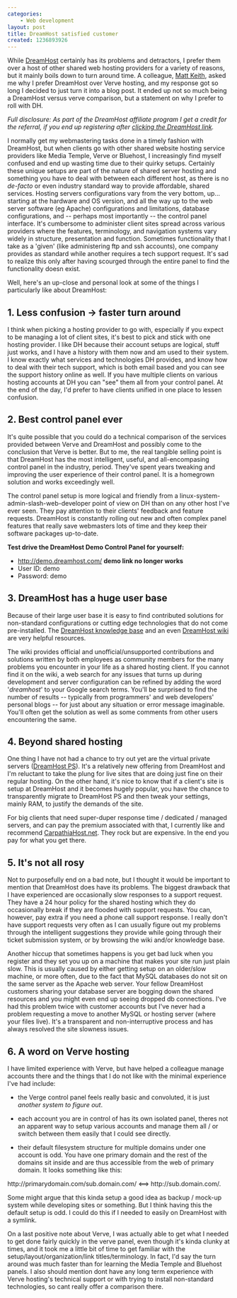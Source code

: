 ```yaml
---
categories:
    - Web development
layout: post
title: DreamHost satisfied customer
created: 1236893926
---
```


While [DreamHost](http://www.dreamhost.com/r.cgi?107284) certainly has its problems and detractors, I prefer them over a host of other shared web hosting providers for a variety of reasons, but it mainly boils down to turn around time. <!--more--> A colleague, [Matt Keith](http://twitter.com/matthewskeith), asked me why I prefer DreamHost over Verve hosting, and my response got so long I decided to just turn it into a blog post. It ended up not so much being a DreamHost versus verve comparison, but a statement on why I prefer to roll with DH.

*Full disclosure: As part of the DreamHost affiliate program I get a credit for the referral, if you end up registering after [clicking the DreamHost link](http://www.dreamhost.com/r.cgi?107284).*

I normally get my webmastering tasks done in a timely fashion with DreamHost, but when clients go with other shared website hosting service providers like Media Temple, Verve or Bluehost, I increasingly find myself confused and end up wasting time due to their quirky setups. Certainly these unique setups are part of the nature of shared server hosting and something you have to deal with between each different host,  as there is no *de-facto* or even industry standard way to provide affordable, shared services. Hosting servers configurations vary from the very bottom, up... starting at the hardware and OS version, and all the way up to the web server software (eg Apache) configurations and limitations, database configurations, and -- perhaps most importantly -- the control panel interface. It's cumbersome to administer client sites spread across various providers where the features, terminology, and navigation systems vary widely in structure, presentation and function. Sometimes functionality that I take as a 'given' (like administering ftp and ssh accounts), one company provides as standard  while another requires a tech support request. It's sad to realize this only after having scourged through the entire panel to find the functionality doesn exist.

Well, here's an up-close and personal look at some of the things I particularly like about DreamHost:

## 1. Less confusion → faster turn around

I think when picking a hosting provider to go with, especially if you expect to be managing a lot of client sites, it's best to pick and stick with one hosting provider.  I like DH because their account setups are logical, stuff just works, and I have a history with them now and am used to their system.  I know exactly what services and technologies DH provides, and know how to deal with their tech support, which is both email based and you can see the support history online as well.  If you have multiple clients on various hosting accounts at DH you can "see" them all from your control panel.  At the end of the day, I'd prefer to have clients unified in one place to lessen confusion.

## 2. Best control panel ever

It's quite possible that you could do a technical comparison of the services provided between Verve and DreamHost and possibly come to the conclusion that Verve is better. But to me, the real tangible selling point is that DreamHost has the most intelligent, useful, and all-encompasing control panel in the industry, period.  They've spent years tweaking and improving the user experience of their control panel. It is a homegrown solution and works exceedingly well.

The control panel setup is more logical and friendly from a linux-system-admin-slash-web-developer point of view on DH than on any other host I've ever seen. They pay attention to their clients' feedback and feature requests.  DreamHost is constantly rolling out new and often complex panel features that really save webmasters lots of time and they keep their software packages up-to-date.

**Test drive the DreamHost Demo Control Panel for yourself:**

* http://demo.dreamhost.com/  **demo link no longer works**
* User ID: demo
* Password: demo

## 3. DreamHost has a huge user base

Because of their large user base it is easy to find contributed solutions for non-standard configurations or cutting edge technologies that do not come pre-installed.  The [DreamHost knowledge base](http://kb.dreamhost.com) and an even [DreamHost wiki](http://wiki.dreamhost.com) are very helpful resources.

The wiki provides official and unofficial/unsupported contributions and solutions written by both employees as community members for the many problems you encounter in your life as a shared hosting client. If you cannot find it on the wiki, a web search for any issues that turns up during development and server configuration can be refined by adding the word '*dreamhost*' to your Google search terms. You'll be surprised to find the number of results -- typically from programmers' and web developers' personal blogs -- for just about any situation or error message imaginable. You'll often get the solution as well as some comments from other users encountering the same.

## 4. Beyond shared hosting

One thing I have not had a chance to try out yet are the virtual private servers ([DreamHost PS](http://dreamhost.com/hosting-vps.html)). It's a relatively new offering from DreamHost and I'm reluctant to take the plung for live sites that are doing just fine on their regular hosting. On the other hand, it's nice to know that if a client's site is setup at DreamHost and it becomes hugely popular, you have the chance to transparently migrate to DreamHost PS and then tweak your settings, mainly RAM, to justify the demands of the site.

For big clients that need super-duper response time / dedicated / managed servers, and can pay the premium associated with that, I currently like and recommend [CarpathiaHost.net](http://carpathiahost.net). They rock but are expensive. In the end you pay for what you get there.

## 5. It's not all rosy

Not to purposefully end on a bad note, but I thought it would be important to mention that DreamHost does have its problems.  The biggest drawback that I have experienced are occasionally slow responses to a support request. They have a 24 hour policy for the shared hosting which they do occasionally break if they are flooded with support requests. You can, however, pay extra if you need a phone call support response. I really don't have support requests very often as I can usually figure out my problems through the intelligent suggestions they provide while going through their ticket submission system, or by browsing the wiki and/or knowledge base.

Another hiccup that sometimes happens is you get bad luck when you register and they set you up on a machine that makes your site run just plain slow.  This is usually caused by either getting setup on an older/slow machine, or more often, due to the fact that MySQL databases do not sit on the same server as the Apache web server. Your fellow DreamHost customers sharing your database server are bogging down the shared resources and you might even end up seeing dropped db connections. I've had this problem twice with customer accounts but I've never had a problem requesting a move to another MySQL or hosting server (where your files live). It's a transparent and non-interruptive process and has always resolved the site slowness issues.

## 6. A word on Verve hosting

I have limited experience with Verve, but have helped a colleague manage accounts there and the things that I do not like with the minimal experience I've had include:

* the Verge control panel feels really basic and convoluted, it is just *another system to figure out*.

* each account you are in control of has its own isolated panel, theres not an apparent way to setup various accounts and manage them all / or switch between them easily that I could see directly.

* their default filesystem structure for multiple domains under one account is odd. You have one primary domain and the rest of the domains sit inside and  are thus accessible from the web of primary domain. It looks something like this:

<p class="text-center">http://primarydomain.com/sub.domain.com/  &lt;==&gt; http://sub.domain.com/.</p>

Some might argue that this kinda setup a good idea as backup / mock-up system while developing sites or something. But I think having this the default setup is odd. I could do this if I needed to easily on DreamHost with a symlink.

On a last positive note about Verve, I was actually able to get what I needed to get done fairly quickly in the verve panel, even though it's kinda clunky at times, and it took me a little bit of time to get familiar with the setup/layout/organization/link titles/terminology.  In fact, I'd say the turn around was much faster than for learning the Media Temple and Bluehost panels.  I also should mention dont have any long term experience with Verve hosting's technical support or with trying to install non-standard technologies, so cant really offer a comparison there.
